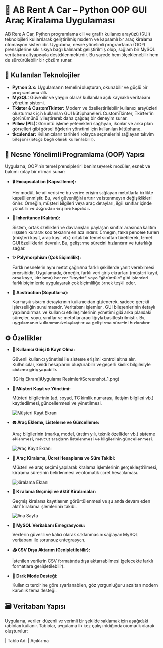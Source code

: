 # 🚗 AB Rent A Car – Python OOP GUI Araç Kiralama Uygulaması

AB Rent A Car, Python programlama dili ve grafik kullanıcı arayüzü (GUI) teknolojileri kullanılarak geliştirilmiş modern ve kapsamlı bir araç kiralama otomasyon sistemidir. Uygulama, nesne yönelimli programlama (OOP) prensiplerine sıkı sıkıya bağlı kalınarak geliştirilmiş olup, sağlam bir MySQL veritabanı altyapısıyla desteklenmektedir. Bu sayede hem ölçeklenebilir hem de sürdürülebilir bir çözüm sunar.

## 🧱 Kullanılan Teknolojiler

* **Python 3.x:** Uygulamanın temelini oluşturan, okunabilir ve güçlü bir programlama dili.
* **MySQL:** Güvenilir ve yaygın olarak kullanılan açık kaynaklı veritabanı yönetim sistemi.
* **Tkinter & CustomTkinter:** Modern ve özelleştirilebilir kullanıcı arayüzleri oluşturmak için kullanılan GUI kütüphaneleri. CustomTkinter, Tkinter'in görünümünü iyileştirerek daha çağdaş bir deneyim sunar.
* **Pillow (PIL):** Görüntü işleme yetenekleri sağlayan, ikonlar ve arka plan görselleri gibi görsel öğelerin yönetimi için kullanılan kütüphane.
* **tkcalendar:** Kullanıcıların tarihleri kolayca seçmelerini sağlayan takvim bileşeni (isteğe bağlı olarak kullanılabilir).

## 🧠 Nesne Yönelimli Programlama (OOP) Yapısı

Uygulama, OOP'nin temel prensiplerini benimseyerek modüler, esnek ve bakımı kolay bir mimari sunar:

* **🔒 Encapsulation (Kapsülleme):**

    Her modül, kendi verisi ve bu veriye erişim sağlayan metotlarla birlikte kapsüllenmiştir. Bu, veri güvenliğini artırır ve istenmeyen değişiklikleri önler. Örneğin, müşteri bilgileri veya araç detayları, ilgili sınıflar içinde yönetilir ve doğrudan erişime kapalıdır.

* **📜 Inheritance (Kalıtım):**

    Sistem, ortak özellikleri ve davranışları paylaşan sınıflar arasında kalıtım ilişkileri kurarak kod tekrarını en aza indirir. Örneğin, farklı pencere türleri (müşteri kayıt, araç kayıt vb.) ortak bir temel sınıftan türetilerek, temel GUI özelliklerini devralır. Bu, geliştirme sürecini hızlandırır ve tutarlılığı sağlar.

* **✨ Polymorphism (Çok Biçimlilik):**

    Farklı nesnelerin aynı metot çağrısına farklı şekillerde yanıt verebilmesi prensibidir. Uygulamada, örneğin, farklı veri giriş ekranları (müşteri kayıt, araç kayıt, kiralama) benzer "kaydet" veya "görüntüle" gibi işlemleri farklı biçimlerde uygulayarak çok biçimliliğe örnek teşkil eder.

* **🧩 Abstraction (Soyutlama):**

    Karmaşık sistem detaylarının kullanıcıdan gizlenerek, sadece gerekli işlevselliğin sunulmasıdır. Veritabanı işlemleri, GUI bileşenlerinin detaylı yapılandırması ve kullanıcı etkileşimlerinin yönetimi gibi arka plandaki süreçler, soyut sınıflar ve metotlar aracılığıyla basitleştirilmiştir. Bu, uygulamanın kullanımını kolaylaştırır ve geliştirme sürecini hızlandırır.

## ⚙️ Özellikler

* **👤 Kullanıcı Girişi & Kayıt Olma:**

    Güvenli kullanıcı yönetimi ile sisteme erişimi kontrol altına alır. Kullanıcılar, kendi hesaplarını oluşturabilir ve geçerli kimlik bilgileriyle sisteme giriş yapabilir.

    ![Giriş Ekranı](Uygulama Resimleri/Screenshot_1.png)

* **📄 Müşteri Kayıt ve Yönetimi:**

    Müşteri bilgilerinin (ad, soyad, TC kimlik numarası, iletişim bilgileri vb.) kaydedilmesi, güncellenmesi ve yönetilmesi.

    ![Müşteri Kayıt Ekranı](Screenshot_3.png)

* **🚘 Araç Ekleme, Listeleme ve Güncelleme:**

    Araç bilgilerinin (marka, model, üretim yılı, teknik özellikler vb.) sisteme eklenmesi, mevcut araçların listelenmesi ve bilgilerinin güncellenmesi.

    ![Araç Kayıt Ekranı](Screenshot_4.jpg)

* **📆 Araç Kiralama, Ücret Hesaplama ve Süre Takibi:**

    Müşteri ve araç seçimi yapılarak kiralama işlemlerinin gerçekleştirilmesi, kiralama süresinin belirlenmesi ve otomatik ücret hesaplaması.

    ![Kiralama Ekranı](Screenshot_5.png)

* **📜 Kiralama Geçmişi ve Aktif Kiralamalar:**

    Geçmiş kiralama kayıtlarının görüntülenmesi ve şu anda devam eden aktif kiralama işlemlerinin takibi.

    ![Ana Sayfa](Screenshot_2.png)

* **💾 MySQL Veritabanı Entegrasyonu:**

    Verilerin güvenli ve kalıcı olarak saklanmasını sağlayan MySQL veritabanı ile sorunsuz entegrasyon.

* **📤 CSV Dışa Aktarım (Genişletilebilir):**

    İstenilen verilerin CSV formatında dışa aktarılabilmesi (gelecekte farklı formatlara genişletilebilir).

* **🌙 Dark Mode Desteği:**

    Kullanıcı tercihine göre ayarlanabilen, göz yorgunluğunu azaltan modern karanlık tema desteği.

## 🗃️ Veritabanı Yapısı

Uygulama, verileri düzenli ve verimli bir şekilde saklamak için aşağıdaki tabloları kullanır. Tablolar, uygulama ilk kez çalıştırıldığında otomatik olarak oluşturulur:

| Tablo Adı          | Açıklama
